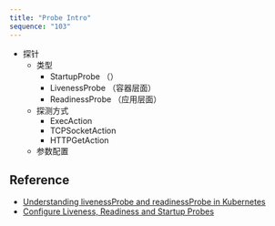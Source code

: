 ```yaml
---
title: "Probe Intro"
sequence: "103"
---
```


- 探针
    - 类型
        - StartupProbe （）
        - LivenessProbe （容器层面）
        - ReadinessProbe （应用层面）
    - 探测方式
        - ExecAction
        - TCPSocketAction
        - HTTPGetAction
    - 参数配置



## Reference

- [Understanding livenessProbe and readinessProbe in Kubernetes](https://blog.lsieun.cn/k8s/workload/pod/lifecycle/pod-004-liveness-probe.html)
- [Configure Liveness, Readiness and Startup Probes](https://kubernetes.io/docs/tasks/configure-pod-container/configure-liveness-readiness-startup-probes/)
